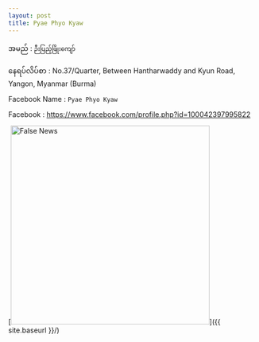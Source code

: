 ```yaml
---
layout: post
title: Pyae Phyo Kyaw
---
```

အမည် : ```ဉီးပြည့်ဖြိုးကျော်```

နေရပ်လိပ်စာ : No.37/Quarter, Between Hantharwaddy and Kyun Road, Yangon, Myanmar (Burma)

Facebook Name : ```Pyae Phyo Kyaw```

Facebook : https://www.facebook.com/profile.php?id=100042397995822

[<img src="https://scontent-sin6-3.xx.fbcdn.net/v/t1.0-1/p240x240/152287787_452298682860061_6801957645421571578_n.jpg?_nc_cat=1&ccb=3&_nc_sid=7206a8&_nc_ohc=U1LqgpGEDGgAX-ywru2&_nc_ht=scontent-sin6-3.xx&tp=6&oh=b2b2c9b836250b579711ff3515ac0a42&oe=605A7855" alt="False News" style="width: 400px;"/>]({{ site.baseurl }}/)